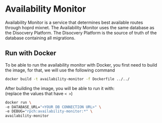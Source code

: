 # Availability Monitor

Availability Monitor is a service that determines best available routes through hoprd mixnet.
The Availability Monitor uses the same database as the Disocvery Platform.
The Disocvery Platform is the source of truth of the database containing all migrations.

## Run with Docker

To be able to run the availability monitor with Docker, you first need to build the image, for that, we will use the following command

```sh
docker build -t availability-monitor -f Dockerfile ../../
```

After building the image, you will be able to run it with: \
(replace the values that have `< >`)

```sh
docker run \
-e DATABASE_URL="<YOUR DB CONNECTION URL>" \
-e DEBUG="rpch:availability-monitor:*" \
availability-monitor
```
